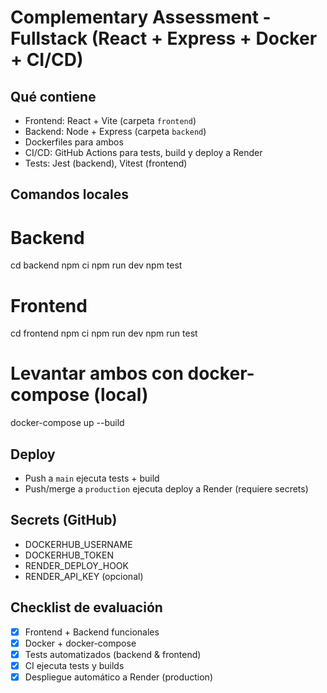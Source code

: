 # Complementary Assessment - Fullstack (React + Express + Docker + CI/CD)

## Qué contiene
- Frontend: React + Vite (carpeta `frontend`)
- Backend: Node + Express (carpeta `backend`)
- Dockerfiles para ambos
- CI/CD: GitHub Actions para tests, build y deploy a Render
- Tests: Jest (backend), Vitest (frontend)

## Comandos locales
# Backend
cd backend
npm ci
npm run dev
npm test

# Frontend
cd frontend
npm ci
npm run dev
npm run test

# Levantar ambos con docker-compose (local)
docker-compose up --build

## Deploy
- Push a `main` ejecuta tests + build
- Push/merge a `production` ejecuta deploy a Render (requiere secrets)

## Secrets (GitHub)
- DOCKERHUB_USERNAME
- DOCKERHUB_TOKEN
- RENDER_DEPLOY_HOOK
- RENDER_API_KEY (opcional)

## Checklist de evaluación
- [x] Frontend + Backend funcionales
- [x] Docker + docker-compose
- [x] Tests automatizados (backend & frontend)
- [x] CI ejecuta tests y builds
- [x] Despliegue automático a Render (production)
